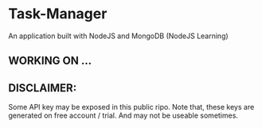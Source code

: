 # Task-Manager
An application built with NodeJS and MongoDB (NodeJS Learning)

## WORKING ON ...

## DISCLAIMER:
   Some API key may be exposed in this public ripo. Note that, these keys are generated on free account / trial. And may not be useable sometimes.
